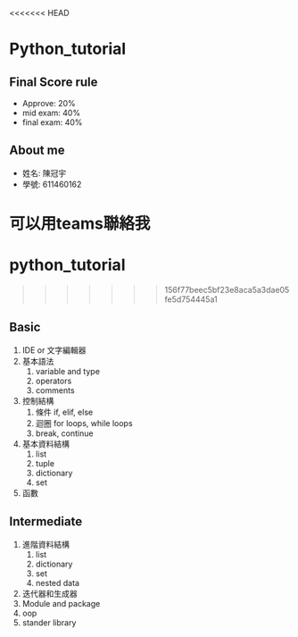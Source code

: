 <<<<<<< HEAD
# Python_tutorial

## Final Score rule

- Approve: 20%
- mid exam: 40%
- final exam: 40%

## About me
-  姓名: 陳冠宇
-  學號: 611460162

可以用teams聯絡我
=======
# python_tutorial
>>>>>>> 156f77beec5bf23e8aca5a3dae05fe5d754445a1

## Basic
1. IDE or 文字編輯器
2. 基本語法
   1. variable and type
   2. operators
   3. comments
3. 控制結構
   1. 條件 if, elif, else
   2. 迴圈 for loops, while loops
   3. break, continue
4. 基本資料結構
   1. list
   2. tuple
   3. dictionary
   4. set
5. 函數

## Intermediate
1. 進階資料結構
   1. list
   2. dictionary
   3. set
   4. nested data
2. 迭代器和生成器
3. Module and package
4. oop
5. stander library
